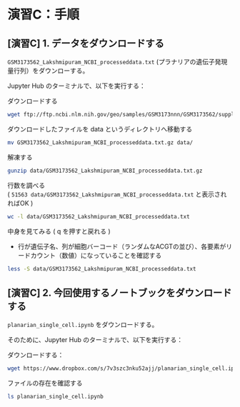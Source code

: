 # 演習C：手順

## [演習C] 1. データをダウンロードする

`GSM3173562_Lakshmipuram_NCBI_processeddata.txt` (プラナリアの遺伝子発現量行列）をダウンローする。

Jupyter Hub のターミナルで、以下を実行する：

ダウンロードする

```bash
wget ftp://ftp.ncbi.nlm.nih.gov/geo/samples/GSM3173nnn/GSM3173562/suppl/GSM3173562_Lakshmipuram_NCBI_processeddata.txt.gz
```

ダウンロードしたファイルを data というディレクトリへ移動する

```bash
mv GSM3173562_Lakshmipuram_NCBI_processeddata.txt.gz data/
```

解凍する

```bash
gunzip data/GSM3173562_Lakshmipuram_NCBI_processeddata.txt.gz
```

行数を調べる  
 ( `51563 data/GSM3173562_Lakshmipuram_NCBI_processeddata.txt` と表示されればOK )

```bash
wc -l data/GSM3173562_Lakshmipuram_NCBI_processeddata.txt
```

中身を見てみる ( q を押すと戻れる )

- 行が遺伝子名、列が細胞バーコード（ランダムなACGTの並び）、各要素がリードカウント（数値）になっていることを確認する

```bash
less -S data/GSM3173562_Lakshmipuram_NCBI_processeddata.txt
```

## [演習C] 2. 今回使用するノートブックをダウンロードする

`planarian_single_cell.ipynb` をダウンロードする。

そのために、Jupyter Hub のターミナルで、以下を実行する：

ダウンロードする：

```bash
wget https://www.dropbox.com/s/7v3szc3nku52ajj/planarian_single_cell.ipynb
```

ファイルの存在を確認する

```bash
ls planarian_single_cell.ipynb
```

